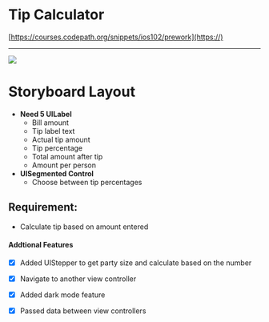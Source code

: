 # Tip Calculator

[https://courses.codepath.org/snippets/ios102/prework](https://)

---

![](https://i.imgur.com/9MQMu9V.gif)



# Storyboard Layout

* **Need 5 UILabel** 
    * Bill amount
    * Tip label text
    * Actual tip amount 
    * Tip percentage
    * Total amount after tip
    * Amount per person
* **UISegmented Control**
    * Choose between tip percentages

## Requirement: 
* Calculate tip based on amount entered 

#### Addtional Features
- [x] Added UIStepper to get party size and calculate based on the number
- [x] Navigate to another view controller
- [x] Added dark mode feature
- [x] Passed data between view controllers

